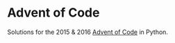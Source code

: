 # Advent of Code

Solutions for the 2015 & 2016 [Advent of Code](http://adventofcode.com/) in Python.